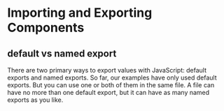 # Importing and Exporting Components

## default vs named export

<p> There are two primary ways to export values with JavaScript: default exports and named exports. So far, our examples have only used default exports. But you can use one or both of them in the same file. A file can have no more than one default export, but it can have as many named exports as you like.

</p>
